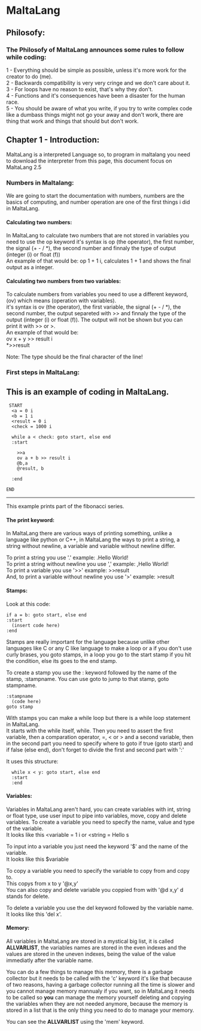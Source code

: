 # MaltaLang  
## Philosofy:  

### The Philosofy of MaltaLang announces some rules to follow while coding:  
  
1 - Everything should be simple as possible, unless it's more work for the creator to do (me).  
2 - Backwards compatibility is very very cringe and we don't care about it.  
3 - For loops have no reason to exist, that's why they don't.  
4 - Functions and it's consequences have been a disaster for the human race.  
5 - You should be aware of what you write, if you try to write complex code like a dumbass
things might not go your away and don't work, there are thing that work and things that should but
don't work.  

## Chapter 1 - Introduction:  
MaltaLang is a interpreted Language so, to program in maltalang you need to download the interpreter from 
this page, this document focus on MaltaLang 2.5  

### Numbers in Maltalang:  
We are going to start the documentation with numbers, numbers are the basics of computing, and number 
operation are one of the first things i did in MaltaLang.  

#### Calculating two numbers:  
In MaltaLang to calculate two numbers that are not stored in variables you need to use the op keyword 
it's syntax is op (the operator), the first number, the signal (+ - / *), the second number and finnaly 
the type of output (integer (i) or float (f))  
An example of that would be: op 1 + 1 i, calculates 1 + 1 and shows the final output as a integer.  

#### Calculating two numbers from two variables:
To calculate numbers from variables you need to use a different keyword, (ov) which means (operation with variables).  
it's syntax is ov (the operator), the first variable, the signal (+ - / *), the second number, the output separeted with >> and finnaly
the type of the output (integer (i) or float (f)).
The output will not be shown but you can print it with >> or >.  
An example of that would be:  
ov x + y >> result i  
*>>result  

Note: The type should be the final character of the line!  

### First steps in MaltaLang:  
This is an example of coding in MaltaLang.  
---  
     START  
      <a = 0 i  
      <b = 1 i  
      <result = 0 i  
      <check = 1000 i  

      while a < check: goto start, else end  
      :start  

        >>a  
        ov a + b >> result i  
        @b,a  
        @result, b  

      :end  

    END  
---
This example prints part of the fibonacci series.  

#### The print keyword:  

In MaltaLang there are various ways of printing something, unlike a language like python or C++, in MaltaLang the ways to print
a string, a string without newline, a variable and variable without newline differ.  
  
To print a string you use '.' example: .Hello World!  
To print a string without newline you use ',' example: ,Hello World!  
To print a variable you use '>>' example: >>result  
And, to print a variable without newline you use '>' example: >result  

#### Stamps:  
Look at this code:  

    if a = b: goto start, else end  
    :start  
      (insert code here)  
    :end  

Stamps are really important for the language because unlike other languages like C or any C like language to make a loop or a if
you don't use curly brases, you goto stamps, in a loop you go to the start stamp if you hit the condition, else its goes to 
the end stamp.  
  
To create a stamp you use the : keyword followed by the name of the stamp, :stampname.
You can use goto to jump to that stamp, goto stampname.

    :stampname  
      (code here)  
    goto stamp
With stamps you can make a while loop but there is a while loop statement in MaltaLang.  
It starts with the while itself, while. Then you need to assert the first variable, then a comparation operator, =, < or > and
a second variable, then in the second part you need to specify where to goto if true (goto start) and if false (else end), don't
forget to divide the first and second part with ':'  

It uses this structure:

      while x < y: goto start, else end
      :start
      :end
#### Variables:  
  
Variables in MaltaLang aren't hard, you can create variables with int, string or float type, use user input to
pipe into variables, move, copy and delete variables. 
To create a variable you need to specify the name, value and type of the variable.  
It looks like this <variable = 1 i or <string = Hello s  
  
To input into a variable you just need the keyword '$' and the name of the variable.  
It looks like this $variable  
  
To copy a variable you need to specify the variable to copy from and copy to.  
This copys from x to y '@x,y'  
You can also copy and delete variable you coppied from with '@d x,y' d stands for delete.  

To delete a variable you use the del keyword followed by the variable name.  
It looks like this 'del x'.  

#### Memory:  
All variables in MaltaLang are stored in a mystical big list, it is called **ALLVARLIST**, the variables names
are stored in the even indexes and the values are stored in the uneven indexes, being the value of the value
immediatly after the variable name.  
  
You can do a few things to manage this memory, there is a garbage collector but it needs to be called with the 'c' keyword
it's like that because of two reasons, having a garbage collector running all the time is slower and you cannot manage memory
mannualy if you want, so in MaltaLang it needs to be called so **you** can manage the memory yourself deleting and copying the variables
when they are not needed anymore, because the memory is stored in a list that is the only thing you need to do to manage your memory.  
  
You can see the **ALLVARLIST** using the 'mem' keyword.  






